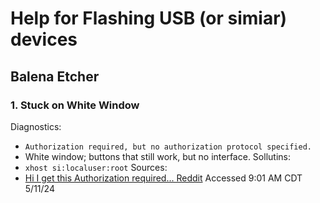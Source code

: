 # Help for Flashing USB (or simiar) devices

## Balena Etcher
### 1. Stuck on White Window
Diagnostics:
- `Authorization required, but no authorization protocol specified.`
-  White window; buttons that still work, but no interface.
Sollutins:
- `xhost si:localuser:root`
Sources:
- [Hi I get this Authorization required... Reddit](https://www.reddit.com/r/linux4noobs/comments/lu1plx/hi_i_get_this_authorization_required_but_no/) Accessed 9:01 AM CDT 5/11/24
